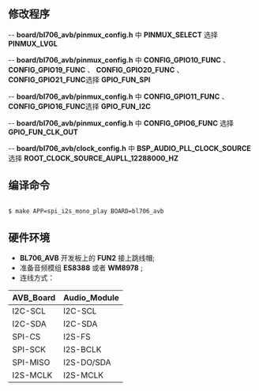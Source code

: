 ## 修改程序
-- **board/bl706_avb/pinmux_config.h** 中 **PINMUX_SELECT** 选择 **PINMUX_LVGL**

-- **board/bl706_avb/pinmux_config.h** 中 **CONFIG_GPIO10_FUNC** 、 **CONFIG_GPIO19_FUNC** 、 **CONFIG_GPIO20_FUNC** 、 **CONFIG_GPIO21_FUNC**选择 **GPIO_FUN_SPI**

-- **board/bl706_avb/pinmux_config.h** 中 **CONFIG_GPIO11_FUNC** 、 **CONFIG_GPIO16_FUNC**选择 **GPIO_FUN_I2C**

-- **board/bl706_avb/pinmux_config.h** 中 **CONFIG_GPIO6_FUNC** 选择 **GPIO_FUN_CLK_OUT**

-- **board/bl706_avb/clock_config.h** 中 **BSP_AUDIO_PLL_CLOCK_SOURCE** 选择 **ROOT_CLOCK_SOURCE_AUPLL_12288000_HZ**

## 编译命令
```bash

$ make APP=spi_i2s_mono_play BOARD=bl706_avb

```

## 硬件环境
- **BL706_AVB** 开发板上的 **FUN2** 接上跳线帽;
- 准备音频模组 **ES8388** 或者 **WM8978** ;
- 连线方式：

|  AVB_Board | Audio_Module |
|  :------  | :------  |
| I2C-SCL  | I2C-SCL |
| I2C-SDA  | I2C-SDA |
| SPI-CS   | I2S-FS |
| SPI-SCK  | I2S-BCLK |
| SPI-MISO | I2S-DO/SDA |
| I2S-MCLK  | I2S-MCLK |
